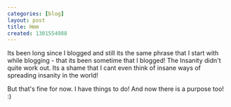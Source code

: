 ```yaml
---
categories: [blog]
layout: post
title: Hmm
created: 1301554988
---
```

Its been long since I blogged and still its the same phrase that I start with while blogging - that its been sometime that I blogged! The Insanity didn't quite work out. Its a shame that I cant even think of insane ways of spreading insanity in the world!

But that's fine for now. I have things to do! And now there is a purpose too! :)
